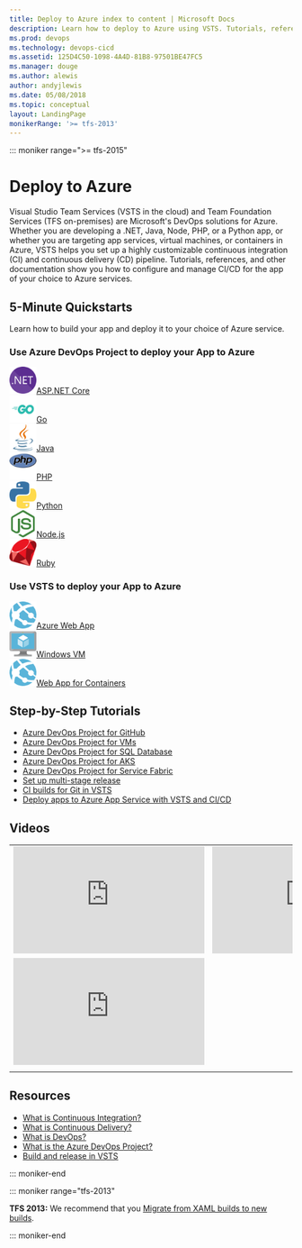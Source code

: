 ```yaml
---
title: Deploy to Azure index to content | Microsoft Docs    
description: Learn how to deploy to Azure using VSTS. Tutorials, references, and other documentation.  
ms.prod: devops
ms.technology: devops-cicd
ms.assetid: 125D4C50-1098-4A4D-81B8-97501BE47FC5  
ms.manager: douge
ms.author: alewis
author: andyjlewis
ms.date: 05/08/2018
ms.topic: conceptual
layout: LandingPage
monikerRange: '>= tfs-2013'
---
```



::: moniker range=">= tfs-2015"

# Deploy to Azure

Visual Studio Team Services (VSTS in the cloud) and Team Foundation Services (TFS on-premises) are  Microsoft's DevOps solutions for Azure. Whether you are developing a .NET, Java, Node, PHP, or a Python app, or whether you are targeting app services, virtual machines, or containers in Azure, VSTS helps you set up a highly customizable continuous integration (CI) and continuous delivery (CD) pipeline. Tutorials, references, and other documentation show you how to configure and manage CI/CD for the app of your choice to Azure services.

## 5-Minute Quickstarts

Learn how to build your app and deploy it to your choice of Azure service.

### Use Azure DevOps Project to deploy your App to Azure
<!-- Converting to icon48 format, this gets cleaner in YAML -->
<div class="ico48Case halfStack">
<div class="ico48Link"><a href="../pipelines/apps/cd/azure/azure-devops-project-aspnetcore.md?toc=/vsts/deploy-azure/toc.json&bc=/vsts/deploy-azure/breadcrumb/toc.json"><img width="48" height="48" alt="" src="../pipelines/_img/index/logo_net.svg"><span>ASP.NET Core</span></a></div>
<div class="ico48Link"><a href="../pipelines/apps/cd/azure/azure-devops-project-go.md?toc=/vsts/deploy-azure/toc.json&bc=/vsts/deploy-azure/breadcrumb/toc.json"><img width="48" height="48" alt="" src="../pipelines/_img/index/logo_go.svg"><span>Go</span></a></div>
<div class="ico48Link"><a href="../pipelines/apps/cd/azure/azure-devops-project-java.md?toc=/vsts/deploy-azure/toc.json&bc=/vsts/deploy-azure/breadcrumb/toc.json"><img width="48" height="48" alt="" src="../pipelines/_img/index/logo_java.svg"><span>Java</span></a></div>
<div class="ico48Link"><a href="../pipelines/apps/cd/azure/azure-devops-project-php.md?toc=/vsts/deploy-azure/toc.json&bc=/vsts/deploy-azure/breadcrumb/toc.json"><img width="48" height="48" alt="" src="../pipelines/_img/index/logo_php.svg"><span>PHP</span></a></div>
<div class="ico48Link"><a href="../pipelines/apps/cd/azure/azure-devops-project-python.md?toc=/vsts/deploy-azure/toc.json&bc=/vsts/deploy-azure/breadcrumb/toc.json"><img width="48" height="48" alt="" src="../pipelines/_img/index/logo_python.svg"><span>Python</span></a></div>
<div class="ico48Link"><a href="../pipelines/apps/cd/azure/azure-devops-project-nodejs.md?toc=/vsts/deploy-azure/toc.json&bc=/vsts/deploy-azure/breadcrumb/toc.json"><img width="48" height="48" alt="" src="../pipelines/_img/index/logo_nodejs.svg"><span>Node.js</span></a></div>
<div class="ico48Link"><a href="../pipelines/apps/cd/azure/azure-devops-project-ruby.md?toc=/vsts/deploy-azure/toc.json&bc=/vsts/deploy-azure/breadcrumb/toc.json"><img width="48" height="48" alt="" src="../pipelines/_img/index/logo_ruby.svg"><span>Ruby</span></a></div>
</div>

### Use VSTS to deploy your App to Azure
<div class="ico48Case halfStack">
<div class="ico48Link"><a href="../pipelines/targets/webapp.md?toc=/vsts/deploy-azure/toc.json&bc=/vsts/deploy-azure/breadcrumb/toc.json"><img width="48" height="48" alt="" src="../pipelines/_img/index/app-service-web.png"><span>Azure Web App</span></a></div>
<div class="ico48Link"><a href="../pipelines/apps/cd/deploy-webdeploy-iis-deploygroups.md?toc=/vsts/deploy-azure/toc.json&bc=/vsts/deploy-azure/breadcrumb/toc.json"><img width="48" height="48" alt="" src="../pipelines/_img/index/virtualmachine.png"><span>Windows VM</span></a></div>
<div class="ico48Link"><a href="../pipelines/apps/cd/deploy-docker-webapp.md?toc=/vsts/deploy-azure/toc.json&bc=/vsts/deploy-azure/breadcrumb/toc.json"><img width="48" height="48" alt="" src="../pipelines/_img/index/app-service-web.png"><span>Web App for Containers</span></a></div>
</div>

## Step-by-Step Tutorials  

* [Azure DevOps Project for GitHub](../pipelines/actions/azure-devops-project-github.md?toc=/vsts/deploy-azure/toc.json&bc=/vsts/deploy-azure/breadcrumb/toc.json)
* [Azure DevOps Project for VMs](../pipelines/actions/azure-devops-project-vms.md?toc=/vsts/deploy-azure/toc.json&bc=/vsts/deploy-azure/breadcrumb/toc.json)
* [Azure DevOps Project for SQL Database](../pipelines/actions/azure-devops-project-sqldb.md?toc=/vsts/deploy-azure/toc.json&bc=/vsts/deploy-azure/breadcrumb/toc.json)
* [Azure DevOps Project for AKS](../pipelines/actions/azure-devops-project-aks.md?toc=/vsts/deploy-azure/toc.json&bc=/vsts/deploy-azure/breadcrumb/toc.json)
* [Azure DevOps Project for Service Fabric](../pipelines/actions/azure-devops-project-servicefabric.md?toc=/vsts/deploy-azure/toc.json&bc=/vsts/deploy-azure/breadcrumb/toc.json)
* [Set up multi-stage release](../pipelines/release/define-multistage-release-process.md?toc=/vsts/deploy-azure/toc.json&bc=/vsts/deploy-azure/breadcrumb/toc.json)
* [CI builds for Git in VSTS](../pipelines/build/ci-build-git.md?toc=/vsts/deploy-azure/toc.json&bc=/vsts/deploy-azure/breadcrumb/toc.json)
* [Deploy apps to Azure App Service with VSTS and CI/CD](https://docs.microsoft.com/learn/deploy-apps-to-azure/index)

## Videos

| | |
| --- | --- |
| <iframe src="https://channel9.msdn.com/Events/Connect/2017/T181/player" width="340" height="190" allowFullScreen frameBorder="0"></iframe> | <iframe src="https://channel9.msdn.com/Events/Connect/2017/T175/player" width="340" height="190" allowFullScreen frameBorder="0"></iframe> |
| <iframe src="https://channel9.msdn.com/Events/Visual-Studio/Visual-Studio-2017-Launch/190/player" width="340" height="190" allowFullScreen frameBorder="0"></iframe> | |
| | |

## Resources

- [What is Continuous Integration?](/azure/devops/what-is-continuous-integration)  
- [What is Continuous Delivery?](/azure/devops/what-is-continuous-delivery)  
- [What is DevOps?](/azure/devops/what-is-devops)
- [What is the Azure DevOps Project?](/azure/devops-project/overview)
- [Build and release in VSTS](../pipelines/index.md)

::: moniker-end

::: moniker range="tfs-2013"

**TFS 2013:** We recommend that you [Migrate from XAML builds to new builds](../pipelines/build/migrate-from-xaml-builds.md).

::: moniker-end
